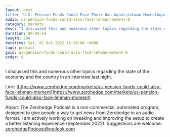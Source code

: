 ```yaml
---
layout: post
title: "U.S. Pension Funds Could Face Their Own &quot;Lehman Moment&quot;"
audio: us-pension-funds-could-also-face-lehman-moment-0
category: markets
desc: "I discussed this and numerous other topics regarding the state of the economy and the country in an interview last night."
duration: 00:04:54
length: 294
datetime: Sat, 01 Oct 2022 15:30:00 +0000
tags: podcast
guid: us-pension-funds-could-also-face-lehman-moment-0
order: 0
---
```

I discussed this and numerous other topics regarding the state of the economy and the country in an interview last night.

Link: [https://www.zerohedge.com/markets/us-pension-funds-could-also-face-lehman-moment](https://www.zerohedge.com/markets/us-pension-funds-could-also-face-lehman-moment)

About: The Zerohedge Podcast is a non-commercial, automated program, designed to give people a way to get news from Zerohedge in an audio format.  I am actively working on tweaking and improving the setup to create a better listening experience (September 2022).  Suggestions are welcome: [zerohedgePodcast@outlook.com](mailto:zerohedgePodcast@outlook.com)